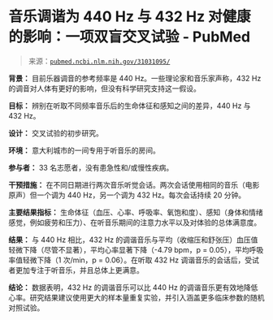 <!--yml

类别：未分类

日期：2024-05-27 14:52:56

-->

# 音乐调谐为 440 Hz 与 432 Hz 对健康的影响：一项双盲交叉试验 - PubMed

> 来源：[`pubmed.ncbi.nlm.nih.gov/31031095/`](https://pubmed.ncbi.nlm.nih.gov/31031095/)

**背景：** 目前乐器调音的参考频率是 440 Hz。一些理论家和音乐家声称，432 Hz 的调音对人体有更好的影响，但没有科学研究支持这一假设。

**目标：** 辨别在听取不同频率音乐后的生命体征和感知之间的差异，440 Hz 与 432 Hz。

**设计：** 交叉试验的初步研究。

**环境：** 意大利城市的一间专用于听音乐的房间。

**参与者：** 33 名志愿者，没有患急性和/或慢性疾病。

**干预措施：** 在不同日期进行两次音乐听觉会话。两次会话使用相同的音乐（电影原声）但一个调为 440 Hz，另一个调为 432 Hz。每次会话持续 20 分钟。

**主要结果指标：** 生命体征（血压、心率、呼吸率、氧饱和度）、感知（身体和情绪感觉，例如疲劳和压力）、在听音乐期间的注意力水平以及对体验的总体满意度。

**结果：** 与 440 Hz 相比，432 Hz 的调谐音乐与平均（收缩压和舒张压）血压值轻微下降（尽管不显著），平均心率显著下降（-4.79 bpm，p = 0.05），平均呼吸率值轻微下降（1 次/min，p = 0.06）。在听取 432 Hz 调谐音乐的会话后，受试者更加专注于听音乐，并且总体上更满意。

**结论：** 数据表明，432 Hz 的调谐音乐可以比 440 Hz 的调谐音乐更有效地降低心率。研究结果建议使用更大的样本量重复实验，并引入涵盖更多临床参数的随机对照试验。
